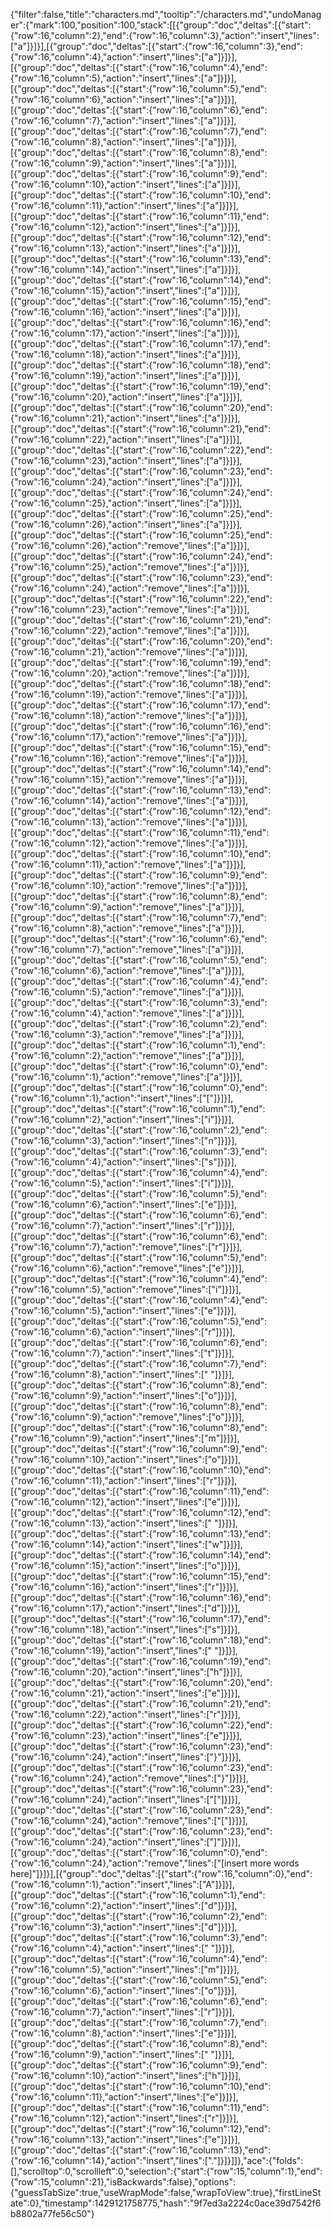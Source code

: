 {"filter":false,"title":"characters.md","tooltip":"/characters.md","undoManager":{"mark":100,"position":100,"stack":[[{"group":"doc","deltas":[{"start":{"row":16,"column":2},"end":{"row":16,"column":3},"action":"insert","lines":["a"]}]}],[{"group":"doc","deltas":[{"start":{"row":16,"column":3},"end":{"row":16,"column":4},"action":"insert","lines":["a"]}]}],[{"group":"doc","deltas":[{"start":{"row":16,"column":4},"end":{"row":16,"column":5},"action":"insert","lines":["a"]}]}],[{"group":"doc","deltas":[{"start":{"row":16,"column":5},"end":{"row":16,"column":6},"action":"insert","lines":["a"]}]}],[{"group":"doc","deltas":[{"start":{"row":16,"column":6},"end":{"row":16,"column":7},"action":"insert","lines":["a"]}]}],[{"group":"doc","deltas":[{"start":{"row":16,"column":7},"end":{"row":16,"column":8},"action":"insert","lines":["a"]}]}],[{"group":"doc","deltas":[{"start":{"row":16,"column":8},"end":{"row":16,"column":9},"action":"insert","lines":["a"]}]}],[{"group":"doc","deltas":[{"start":{"row":16,"column":9},"end":{"row":16,"column":10},"action":"insert","lines":["a"]}]}],[{"group":"doc","deltas":[{"start":{"row":16,"column":10},"end":{"row":16,"column":11},"action":"insert","lines":["a"]}]}],[{"group":"doc","deltas":[{"start":{"row":16,"column":11},"end":{"row":16,"column":12},"action":"insert","lines":["a"]}]}],[{"group":"doc","deltas":[{"start":{"row":16,"column":12},"end":{"row":16,"column":13},"action":"insert","lines":["a"]}]}],[{"group":"doc","deltas":[{"start":{"row":16,"column":13},"end":{"row":16,"column":14},"action":"insert","lines":["a"]}]}],[{"group":"doc","deltas":[{"start":{"row":16,"column":14},"end":{"row":16,"column":15},"action":"insert","lines":["a"]}]}],[{"group":"doc","deltas":[{"start":{"row":16,"column":15},"end":{"row":16,"column":16},"action":"insert","lines":["a"]}]}],[{"group":"doc","deltas":[{"start":{"row":16,"column":16},"end":{"row":16,"column":17},"action":"insert","lines":["a"]}]}],[{"group":"doc","deltas":[{"start":{"row":16,"column":17},"end":{"row":16,"column":18},"action":"insert","lines":["a"]}]}],[{"group":"doc","deltas":[{"start":{"row":16,"column":18},"end":{"row":16,"column":19},"action":"insert","lines":["a"]}]}],[{"group":"doc","deltas":[{"start":{"row":16,"column":19},"end":{"row":16,"column":20},"action":"insert","lines":["a"]}]}],[{"group":"doc","deltas":[{"start":{"row":16,"column":20},"end":{"row":16,"column":21},"action":"insert","lines":["a"]}]}],[{"group":"doc","deltas":[{"start":{"row":16,"column":21},"end":{"row":16,"column":22},"action":"insert","lines":["a"]}]}],[{"group":"doc","deltas":[{"start":{"row":16,"column":22},"end":{"row":16,"column":23},"action":"insert","lines":["a"]}]}],[{"group":"doc","deltas":[{"start":{"row":16,"column":23},"end":{"row":16,"column":24},"action":"insert","lines":["a"]}]}],[{"group":"doc","deltas":[{"start":{"row":16,"column":24},"end":{"row":16,"column":25},"action":"insert","lines":["a"]}]}],[{"group":"doc","deltas":[{"start":{"row":16,"column":25},"end":{"row":16,"column":26},"action":"insert","lines":["a"]}]}],[{"group":"doc","deltas":[{"start":{"row":16,"column":25},"end":{"row":16,"column":26},"action":"remove","lines":["a"]}]}],[{"group":"doc","deltas":[{"start":{"row":16,"column":24},"end":{"row":16,"column":25},"action":"remove","lines":["a"]}]}],[{"group":"doc","deltas":[{"start":{"row":16,"column":23},"end":{"row":16,"column":24},"action":"remove","lines":["a"]}]}],[{"group":"doc","deltas":[{"start":{"row":16,"column":22},"end":{"row":16,"column":23},"action":"remove","lines":["a"]}]}],[{"group":"doc","deltas":[{"start":{"row":16,"column":21},"end":{"row":16,"column":22},"action":"remove","lines":["a"]}]}],[{"group":"doc","deltas":[{"start":{"row":16,"column":20},"end":{"row":16,"column":21},"action":"remove","lines":["a"]}]}],[{"group":"doc","deltas":[{"start":{"row":16,"column":19},"end":{"row":16,"column":20},"action":"remove","lines":["a"]}]}],[{"group":"doc","deltas":[{"start":{"row":16,"column":18},"end":{"row":16,"column":19},"action":"remove","lines":["a"]}]}],[{"group":"doc","deltas":[{"start":{"row":16,"column":17},"end":{"row":16,"column":18},"action":"remove","lines":["a"]}]}],[{"group":"doc","deltas":[{"start":{"row":16,"column":16},"end":{"row":16,"column":17},"action":"remove","lines":["a"]}]}],[{"group":"doc","deltas":[{"start":{"row":16,"column":15},"end":{"row":16,"column":16},"action":"remove","lines":["a"]}]}],[{"group":"doc","deltas":[{"start":{"row":16,"column":14},"end":{"row":16,"column":15},"action":"remove","lines":["a"]}]}],[{"group":"doc","deltas":[{"start":{"row":16,"column":13},"end":{"row":16,"column":14},"action":"remove","lines":["a"]}]}],[{"group":"doc","deltas":[{"start":{"row":16,"column":12},"end":{"row":16,"column":13},"action":"remove","lines":["a"]}]}],[{"group":"doc","deltas":[{"start":{"row":16,"column":11},"end":{"row":16,"column":12},"action":"remove","lines":["a"]}]}],[{"group":"doc","deltas":[{"start":{"row":16,"column":10},"end":{"row":16,"column":11},"action":"remove","lines":["a"]}]}],[{"group":"doc","deltas":[{"start":{"row":16,"column":9},"end":{"row":16,"column":10},"action":"remove","lines":["a"]}]}],[{"group":"doc","deltas":[{"start":{"row":16,"column":8},"end":{"row":16,"column":9},"action":"remove","lines":["a"]}]}],[{"group":"doc","deltas":[{"start":{"row":16,"column":7},"end":{"row":16,"column":8},"action":"remove","lines":["a"]}]}],[{"group":"doc","deltas":[{"start":{"row":16,"column":6},"end":{"row":16,"column":7},"action":"remove","lines":["a"]}]}],[{"group":"doc","deltas":[{"start":{"row":16,"column":5},"end":{"row":16,"column":6},"action":"remove","lines":["a"]}]}],[{"group":"doc","deltas":[{"start":{"row":16,"column":4},"end":{"row":16,"column":5},"action":"remove","lines":["a"]}]}],[{"group":"doc","deltas":[{"start":{"row":16,"column":3},"end":{"row":16,"column":4},"action":"remove","lines":["a"]}]}],[{"group":"doc","deltas":[{"start":{"row":16,"column":2},"end":{"row":16,"column":3},"action":"remove","lines":["a"]}]}],[{"group":"doc","deltas":[{"start":{"row":16,"column":1},"end":{"row":16,"column":2},"action":"remove","lines":["a"]}]}],[{"group":"doc","deltas":[{"start":{"row":16,"column":0},"end":{"row":16,"column":1},"action":"remove","lines":["a"]}]}],[{"group":"doc","deltas":[{"start":{"row":16,"column":0},"end":{"row":16,"column":1},"action":"insert","lines":["["]}]}],[{"group":"doc","deltas":[{"start":{"row":16,"column":1},"end":{"row":16,"column":2},"action":"insert","lines":["i"]}]}],[{"group":"doc","deltas":[{"start":{"row":16,"column":2},"end":{"row":16,"column":3},"action":"insert","lines":["n"]}]}],[{"group":"doc","deltas":[{"start":{"row":16,"column":3},"end":{"row":16,"column":4},"action":"insert","lines":["s"]}]}],[{"group":"doc","deltas":[{"start":{"row":16,"column":4},"end":{"row":16,"column":5},"action":"insert","lines":["i"]}]}],[{"group":"doc","deltas":[{"start":{"row":16,"column":5},"end":{"row":16,"column":6},"action":"insert","lines":["e"]}]}],[{"group":"doc","deltas":[{"start":{"row":16,"column":6},"end":{"row":16,"column":7},"action":"insert","lines":["r"]}]}],[{"group":"doc","deltas":[{"start":{"row":16,"column":6},"end":{"row":16,"column":7},"action":"remove","lines":["r"]}]}],[{"group":"doc","deltas":[{"start":{"row":16,"column":5},"end":{"row":16,"column":6},"action":"remove","lines":["e"]}]}],[{"group":"doc","deltas":[{"start":{"row":16,"column":4},"end":{"row":16,"column":5},"action":"remove","lines":["i"]}]}],[{"group":"doc","deltas":[{"start":{"row":16,"column":4},"end":{"row":16,"column":5},"action":"insert","lines":["e"]}]}],[{"group":"doc","deltas":[{"start":{"row":16,"column":5},"end":{"row":16,"column":6},"action":"insert","lines":["r"]}]}],[{"group":"doc","deltas":[{"start":{"row":16,"column":6},"end":{"row":16,"column":7},"action":"insert","lines":["t"]}]}],[{"group":"doc","deltas":[{"start":{"row":16,"column":7},"end":{"row":16,"column":8},"action":"insert","lines":[" "]}]}],[{"group":"doc","deltas":[{"start":{"row":16,"column":8},"end":{"row":16,"column":9},"action":"insert","lines":["o"]}]}],[{"group":"doc","deltas":[{"start":{"row":16,"column":8},"end":{"row":16,"column":9},"action":"remove","lines":["o"]}]}],[{"group":"doc","deltas":[{"start":{"row":16,"column":8},"end":{"row":16,"column":9},"action":"insert","lines":["m"]}]}],[{"group":"doc","deltas":[{"start":{"row":16,"column":9},"end":{"row":16,"column":10},"action":"insert","lines":["o"]}]}],[{"group":"doc","deltas":[{"start":{"row":16,"column":10},"end":{"row":16,"column":11},"action":"insert","lines":["r"]}]}],[{"group":"doc","deltas":[{"start":{"row":16,"column":11},"end":{"row":16,"column":12},"action":"insert","lines":["e"]}]}],[{"group":"doc","deltas":[{"start":{"row":16,"column":12},"end":{"row":16,"column":13},"action":"insert","lines":[" "]}]}],[{"group":"doc","deltas":[{"start":{"row":16,"column":13},"end":{"row":16,"column":14},"action":"insert","lines":["w"]}]}],[{"group":"doc","deltas":[{"start":{"row":16,"column":14},"end":{"row":16,"column":15},"action":"insert","lines":["o"]}]}],[{"group":"doc","deltas":[{"start":{"row":16,"column":15},"end":{"row":16,"column":16},"action":"insert","lines":["r"]}]}],[{"group":"doc","deltas":[{"start":{"row":16,"column":16},"end":{"row":16,"column":17},"action":"insert","lines":["d"]}]}],[{"group":"doc","deltas":[{"start":{"row":16,"column":17},"end":{"row":16,"column":18},"action":"insert","lines":["s"]}]}],[{"group":"doc","deltas":[{"start":{"row":16,"column":18},"end":{"row":16,"column":19},"action":"insert","lines":[" "]}]}],[{"group":"doc","deltas":[{"start":{"row":16,"column":19},"end":{"row":16,"column":20},"action":"insert","lines":["h"]}]}],[{"group":"doc","deltas":[{"start":{"row":16,"column":20},"end":{"row":16,"column":21},"action":"insert","lines":["e"]}]}],[{"group":"doc","deltas":[{"start":{"row":16,"column":21},"end":{"row":16,"column":22},"action":"insert","lines":["r"]}]}],[{"group":"doc","deltas":[{"start":{"row":16,"column":22},"end":{"row":16,"column":23},"action":"insert","lines":["e"]}]}],[{"group":"doc","deltas":[{"start":{"row":16,"column":23},"end":{"row":16,"column":24},"action":"insert","lines":["}"]}]}],[{"group":"doc","deltas":[{"start":{"row":16,"column":23},"end":{"row":16,"column":24},"action":"remove","lines":["}"]}]}],[{"group":"doc","deltas":[{"start":{"row":16,"column":23},"end":{"row":16,"column":24},"action":"insert","lines":["["]}]}],[{"group":"doc","deltas":[{"start":{"row":16,"column":23},"end":{"row":16,"column":24},"action":"remove","lines":["["]}]}],[{"group":"doc","deltas":[{"start":{"row":16,"column":23},"end":{"row":16,"column":24},"action":"insert","lines":["]"]}]}],[{"group":"doc","deltas":[{"start":{"row":16,"column":0},"end":{"row":16,"column":24},"action":"remove","lines":["[insert more words here]"]}]}],[{"group":"doc","deltas":[{"start":{"row":16,"column":0},"end":{"row":16,"column":1},"action":"insert","lines":["A"]}]}],[{"group":"doc","deltas":[{"start":{"row":16,"column":1},"end":{"row":16,"column":2},"action":"insert","lines":["d"]}]}],[{"group":"doc","deltas":[{"start":{"row":16,"column":2},"end":{"row":16,"column":3},"action":"insert","lines":["d"]}]}],[{"group":"doc","deltas":[{"start":{"row":16,"column":3},"end":{"row":16,"column":4},"action":"insert","lines":[" "]}]}],[{"group":"doc","deltas":[{"start":{"row":16,"column":4},"end":{"row":16,"column":5},"action":"insert","lines":["m"]}]}],[{"group":"doc","deltas":[{"start":{"row":16,"column":5},"end":{"row":16,"column":6},"action":"insert","lines":["o"]}]}],[{"group":"doc","deltas":[{"start":{"row":16,"column":6},"end":{"row":16,"column":7},"action":"insert","lines":["r"]}]}],[{"group":"doc","deltas":[{"start":{"row":16,"column":7},"end":{"row":16,"column":8},"action":"insert","lines":["e"]}]}],[{"group":"doc","deltas":[{"start":{"row":16,"column":8},"end":{"row":16,"column":9},"action":"insert","lines":[" "]}]}],[{"group":"doc","deltas":[{"start":{"row":16,"column":9},"end":{"row":16,"column":10},"action":"insert","lines":["h"]}]}],[{"group":"doc","deltas":[{"start":{"row":16,"column":10},"end":{"row":16,"column":11},"action":"insert","lines":["e"]}]}],[{"group":"doc","deltas":[{"start":{"row":16,"column":11},"end":{"row":16,"column":12},"action":"insert","lines":["r"]}]}],[{"group":"doc","deltas":[{"start":{"row":16,"column":12},"end":{"row":16,"column":13},"action":"insert","lines":["e"]}]}],[{"group":"doc","deltas":[{"start":{"row":16,"column":13},"end":{"row":16,"column":14},"action":"insert","lines":["."]}]}]]},"ace":{"folds":[],"scrolltop":0,"scrollleft":0,"selection":{"start":{"row":15,"column":1},"end":{"row":15,"column":21},"isBackwards":false},"options":{"guessTabSize":true,"useWrapMode":false,"wrapToView":true},"firstLineState":0},"timestamp":1429121758775,"hash":"9f7ed3a2224c0ace39d7542f6b8802a77fe56c50"}